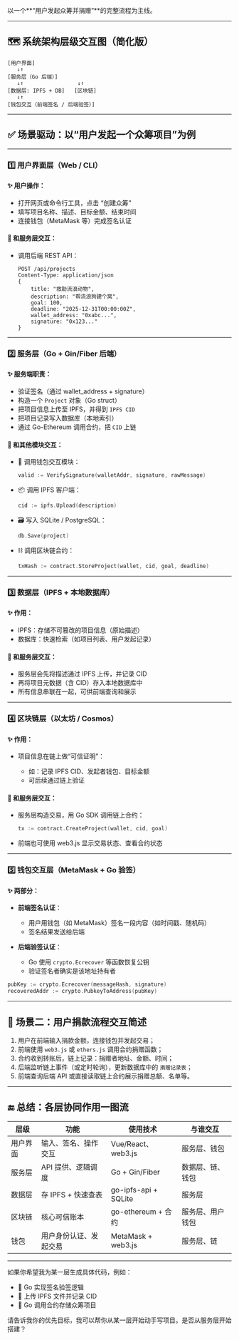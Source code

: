 以一个\*\*“用户发起众筹并捐赠”\*\*的完整流程为主线。

---

## 🗺️ 系统架构层级交互图（简化版）

```
[用户界面]
   ↓↑
[服务层（Go 后端）]
   ↓↑                 ↓↑
[数据层: IPFS + DB]   [区块链]
   ↓↑
[钱包交互（前端签名 / 后端验签）]
```

---

## ✅ 场景驱动：以“用户发起一个众筹项目”为例

---

### 1️⃣ 用户界面层（Web / CLI）

#### ✨ 用户操作：

* 打开网页或命令行工具，点击 “创建众筹”
* 填写项目名称、描述、目标金额、结束时间
* 连接钱包（MetaMask 等）完成签名认证

#### 💬 和服务层交互：

* 调用后端 REST API：

  ```
  POST /api/projects
  Content-Type: application/json
  {
      title: "救助流浪动物",
      description: "帮流浪狗建个窝",
      goal: 100,
      deadline: "2025-12-31T00:00:00Z",
      wallet_address: "0xabc...",
      signature: "0x123..."
  }
  ```

---

### 2️⃣ 服务层（Go + Gin/Fiber 后端）

#### ✨ 服务端职责：

* 验证签名（通过 wallet\_address + signature）
* 构造一个 `Project` 对象（Go struct）
* 把项目信息上传至 IPFS，并得到 `IPFS CID`
* 把项目记录写入数据库（本地索引）
* 通过 Go-Ethereum 调用合约，把 `CID` 上链

#### 💬 和其他模块交互：

* 🔐 调用钱包交互模块：

  ```go
  valid := VerifySignature(walletAddr, signature, rawMessage)
  ```

* 📦 调用 IPFS 客户端：

  ```go
  cid := ipfs.Upload(description)
  ```

* 🗃️ 写入 SQLite / PostgreSQL：

  ```go
  db.Save(project)
  ```

* ⛓️ 调用区块链合约：

  ```go
  txHash := contract.StoreProject(wallet, cid, goal, deadline)
  ```

---

### 3️⃣ 数据层（IPFS + 本地数据库）

#### ✨ 作用：

* IPFS：存储不可篡改的项目信息（原始描述）
* 数据库：快速检索（如项目列表、用户发起记录）

#### 💬 和服务层交互：

* 服务层会先将描述通过 IPFS 上传，并记录 CID
* 再将项目元数据（含 CID）存入本地数据库中
* 所有信息串联在一起，可供前端查询和展示

---

### 4️⃣ 区块链层（以太坊 / Cosmos）

#### ✨ 作用：

* 项目信息在链上做“可信证明”：

  * 如：记录 IPFS CID、发起者钱包、目标金额
  * 可后续通过链上验证

#### 💬 和服务层交互：

* 服务层构造交易，用 Go SDK 调用链上合约：

  ```go
  tx := contract.CreateProject(wallet, cid, goal)
  ```

* 前端也可使用 web3.js 显示交易状态、查看合约状态

---

### 5️⃣ 钱包交互层（MetaMask + Go 验签）

#### ✨ 两部分：

* **前端签名认证**：

  * 用户用钱包（如 MetaMask）签名一段内容（如时间戳、随机码）
  * 签名结果发送给后端
* **后端验签认证**：

  * Go 使用 `crypto.Ecrecover` 等函数恢复公钥
  * 验证签名者确实是该地址持有者

```go
pubKey := crypto.Ecrecover(messageHash, signature)
recoveredAddr := crypto.PubkeyToAddress(pubKey)
```

---

## 🔄 场景二：用户捐款流程交互简述

1. 用户在前端输入捐款金额，连接钱包并发起交易；
2. 前端使用 `web3.js` 或 `ethers.js` 调用合约捐赠函数；
3. 合约收到转账后，链上记录：捐赠者地址、金额、时间；
4. 后端监听链上事件（或定时轮询），更新数据库中的 `捐赠记录表`；
5. 前端查询后端 API 或直接读取链上合约展示捐赠总额、名单等。

---

## 🔚 总结：各层协同作用一图流

| 层级   | 功能            | 使用技术                 | 与谁交互     |
| ---- | ------------- | -------------------- | -------- |
| 用户界面 | 输入、签名、操作交互    | Vue/React、web3.js    | 服务层、钱包   |
| 服务层  | API 提供、逻辑调度   | Go + Gin/Fiber       | 数据层、链、钱包 |
| 数据层  | 存 IPFS + 快速查表 | go-ipfs-api + SQLite | 服务层      |
| 区块链  | 核心可信账本        | go-ethereum + 合约     | 服务层、用户钱包 |
| 钱包   | 用户身份认证、发起交易   | MetaMask + web3.js   | 服务层、链    |

---

如果你希望我为某一层生成具体代码，例如：

* 🎯 Go 实现签名验签逻辑
* 🎯 上传 IPFS 文件并记录 CID
* 🎯 Go 调用合约存储众筹项目

请告诉我你的优先目标，我可以帮你从某一层开始动手写项目。是否从服务层开始搭建？
